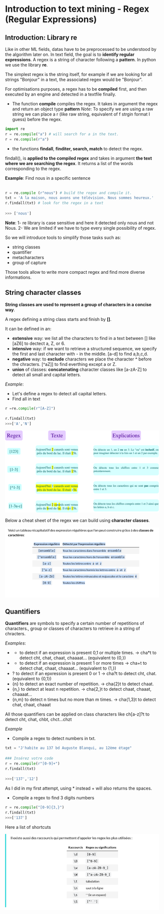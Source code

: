 # Introduction to text mining - Regex (Regular Expressions)

## Introduction: Library re

Like in other ML fields, datas have to be preprocessed to be understood by the algorithm later on. In text field, the goal is to **identify regular expressions**. A regex is a string of character following a **pattern**. In python we use the library **re**.

The simplest regex is the string itself, for example if we are looking for all strings "Bonjour" in a text, the associated regex would be "Bonjour".


For optimisations purposes, a regex has to be **compiled** first, and then executed by an engine and detected in a textfile finally.
- The function **compile** compiles the regex. It takes in argument the regex and return an object type **pattern**
_Note_: To specify we are using a raw string we can place a r (like raw string, equivalent of f strgin format I guess) before the regex.
```python
import re
r = re.compile("a") # will search for a in the text.
r = re.compile(r"a")
```

- the functions **findall**, **finditer, search, match** to detect the regex.

findall(), is **applied to the compiled regex** and takes in argument **the text where we are searching the regex**. It returns a list of the words corresponding to the regex.

**Example**: Find nous in a specific sentence

```python

r = re.compile (r"nous") # build the regex and compile it.
txt = 'A la maison, nous avons une télévision. Nous sommes heureux.'
r.findall(txt) # look for the regex in a text

>>> ['nous']
```

**Note**:
1- re library is case sensitive and here it detected only nous and not Nous.
2- We are limited if we have to type every single possibility of regex.

So we will introduce tools to simplify those tasks such as:
- string classes
- quantifier
- metacharacters
- group of capture

Those tools allow to write more compact regex and find more diverse informations.



## String character classes

**String classes are used to represent a group of characters in a concise way**. 

A regex  defining a string class starts and finish by **[]**.

It can be defined in an:
- **extensive** way: we list all the characters to find in a text between [] like [aZ6] to dectect a, Z, or 6.
- **intensive** way: if we want to retrieve a structured sequence, we specify the first and last character with - in the middle. [a-d] to find a,b,c,d.
- **negative** way: to **exclude** characters we place the character **^** before the chracters. [^aZ]] to find everthing except a or Z.
- **union** of classes: **concatenating** character classes like [a-zA-Z] to detect all small and capital letters.

_Example_: 
- Let's define a regex to detect all capital letters.
- Find all in text

```python
r =re.compile(r"[A-Z]")
              
r.findall(txt)
>>>['A','N']
```



![Alt text](./Images/01_character_classes.png)

Below a cheat sheet of the regex we can build using **character classes**.


![CheatSheet](./Images/01_cheatSheet.png)



## Quantifiers

**Quantifiers** are symbols to specify a certain number of repetitions of characters., group or classes of characters to retrieve in a string of chracters.


_Examples_:
- * to detect if an expression is present 0,1 or multiple times. -> cha*t to detect cht, chat, chaat, chaaaat... (equivalent to {0,})
- + to detect if an expression is present 1 or more times -> cha+t to detect chat, chaat, chaaaat... (equivalent to {1,})
- ? to detect if an epxression is present 0 or 1 -> cha?t to detect cht, chat.(equivalent to {0,1})
- {n} to detect an exact number of repetition. -> cha{2}t to detect chaat. 
- {n,} to detect at least n repetition. -> cha{2,}t to detect chaat, chaaat, chaaaat...
- {n,m} to detect n times but no more than m times. -> cha{1,3}t to detect chat, chaat, chaaat


All those quantifiers can be applied on class characters like ch[a-z]?t to detect cht, chat, chbt, chct...chzt

_Example_

- Compile a regex to detect numbers in txt.

```python
txt = "J'habite au 137 bd Auguste Blanqui, au 12ème étage"

### Insérez votre code
r = re.compile(r"[0-9]+")
r.findall(txt)

>>>['137','12']
```
As I did in my first attempt, using * instead + will also returns the spaces.

- Compile a regex to find 3 digits numbers

```python
r = re.compile("[0-9]{3,}")
r.findall(txt)
>>>['137']

```

Here a list of shortcuts


![ShortCuts](./Images/01_shortcuts_regex.png)

